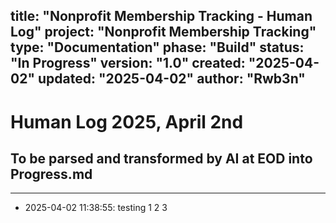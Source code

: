 title: "Nonprofit Membership Tracking - Human Log"
project: "Nonprofit Membership Tracking"
type: "Documentation"
phase: "Build"
status: "In Progress"
version: "1.0"
created: "2025-04-02"
updated: "2025-04-02"
author: "Rwb3n"
---

# Human Log 2025, April 2nd

## To be parsed and transformed by AI at EOD into Progress.md

---

- 2025-04-02 11:38:55: testing 1 2 3
